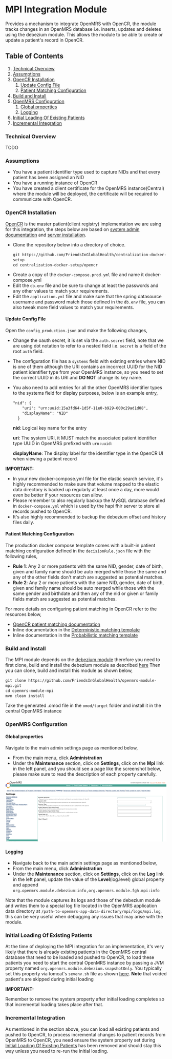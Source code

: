 # MPI Integration Module
Provides a mechanism to integrate OpenMRS with OpenCR, the module tracks changes in an OpenMRS database i.e. inserts, 
updates and deletes using the debezium module. This allows the module to be able to create or update a patient's record 
in OpenCR.

## Table of Contents

1. [Technical Overview](#technical-overview)
2. [Assumptions](#assumptions)
3. [OpenCR Installation](#opencr-installation)
    1. [Update Config File](#update-config-file)
    2. [Patient Matching Configuration](#patient-matching-configuration)
4. [Build and Install](#build-and-install)
5. [OpenMRS Configuration](#openmrs-configuration)
    1. [Global properties](#global-properties)
    2. [Logging](#logging)
6. [Initial Loading Of Existing Patients](#initial-loading-of-existing-patients)
7. [Incremental Integration](#incremental-integration)

### Technical Overview
TODO

### Assumptions
- You have a patient identifier type used to capture NIDs and that every patient has been assigned an NID
- You have a running instance of OpenCR
- You have created a client certificate for the OpenMRS instance(Central) where the module will be deployed, the 
  certificate will be required to communicate with OpenCR.

### OpenCR Installation
[OpenCR](https://intrahealth.github.io/client-registry/) is the master patient(client registry) implementation we are
using for this integration, the steps below are based on [system admin documentation](https://intrahealth.github.io/client-registry/admin/configuration/) and
[server installation](https://intrahealth.github.io/client-registry/admin/installation_full/).
- Clone the repository below into a directory of choice.
  ```
  git https://github.com/FriendsInGlobalHealth/centralization-docker-setup
  cd centralization-docker-setup/opencr
  ```
- Create a copy of the `docker-compose.prod.yml` file and name it docker-compose.yml
- Edit the `db.env` file and be sure to change at least the passwords and any other values to match your requirements.
- Edit the `application.yml` file and make sure that the spring datasource username and password match those defined in
  the `db.env` file, you can also tweak more field values to match your requirements.

#### Update Config File
Open the `config_production.json` and make the following changes,
- Change the oauth secret, it is set via the `auth.secret` field, note that we are using dot notation to refer to a 
  nested field i.e. `secret` is a field of the root `auth` field.
- The configuration file has a `systems` field with existing entries where NID is one of them although the URI
  contains an incorrect UUID for the NID patient identifier type from your OpenMRS instance, so you need to set the
  correct UUID in its URI and **DO NOT** change its key name.
- You also need to add entries for all the other OpenMRS identifier types to the systems field for display purposes,
  below is an example entry,

  ```
  "nid": {
      "uri": "urn:uuid:15a3fd64-1d5f-11e0-b929-000c29ad1d08",
      "displayName": "NID"
    }
  ```

  **nid**: Logical key name for the entry

  **uri**: The system URI, it MUST match the associated patient identifier type UUID in OpenMRS prefixed with `urn:uuid:`

  **displayName**: The display label for the identifier type in the OpenCR UI when viewing a patient record

**IMPORTANT:**
- In your new docker-compose.yml file for the elastic search service, it's highly recommended to make sure that volume
  mapped to the elastic data directory is backed up regularly at least once a day, more would even be better if your
  resources can allow.
- Please remember to also regularly backup the MySQL database defined in `docker-compose.yml` which is used by the hapi
  fhir server to store all records pushed to OpenCR.
- It's also highly recommended to backup the debezium offset and history files daily.

#### Patient Matching Configuration
The production docker compose template comes with a built-in patient matching configuration defined in the
`decisionRule.json` file with the following rules,
- **Rule 1**: Any 2 or more patients with the same NID, gender, date of birth, given and family name should be auto
  merged while those the same and any of the other fields don't match are suggested as potential matches.
- **Rule 2**: Any 2 or more patients with the same NID, gender, date of birth, given and family name should be auto
  merged while those with the same gender and birthdate and then any of the nid or given or family fields match are
  suggested as potential matches.

For more details on configuring patient matching in OpenCR refer to the resources below,
- [OpenCR patient matching documentation](https://intrahealth.github.io/client-registry/)
- Inline documentation in the [Deterministic matching template](https://github.com/intrahealth/client-registry/server/config/decisionRulesDeterministicTemplate.json)
- Inline documentation in the [Probabilistic matching template](https://github.com/intrahealth/client-registry/server/config/decisionRulesProbabilisticTemplate.json)

### Build and Install
The MPI module depends on the [debezium module](https://github.com/FriendsInGlobalHealth/openmrs-module-debezium.git) 
therefore you need to first clone, build and install the debezium module as described [here](https://github.com/FriendsInGlobalHealth/openmrs-module-debezium#build-and-install)
Then you can clone, build and install this module as shown below,
```
git clone https://github.com/FriendsInGlobalHealth/openmrs-module-mpi.git
cd openmrs-module-mpi
mvn clean install
```
Take the generated .omod file in the `omod/target` folder and install it in the central OpenMRS instance

### OpenMRS Configuration

#### Global properties
Navigate to the main admin settings page as mentioned below,
- From the main menu, click **Administration**
- Under the **Maintenance** section, click on **Settings**, click on the **Mpi** link in the left panel, and you
  should see a page like the screenshot below, please make sure to read the description of each property carefully.

![Module Settings](docs/settings_screenshot.png)
#### Logging
- Navigate back to the main admin settings page as mentioned below,
- From the main menu, click **Administration**
- Under the **Maintenance** section, click on **Settings**, click on the **Log** link in the left panel, update the 
  value of the **Level**(log.level) global property and append `org.openmrs.module.debezium:info,org.openmrs.module.fgh.mpi:info`
  
Note that the module captures its logs and those of the debezium module and writes them to a special log file located 
in the OpenMRS application data directory at `/path-to-openmrs-app-data-directory/mpi/logs/mpi.log`, this can be very 
useful when debugging any issues that may arise with the module.

### Initial Loading Of Existing Patients
At the time of deploying the MPI integration for an implementation, it's very likely that there is already existing 
patients in the OpenMRS central database that need to be loaded and pushed to OpenCR, to load these patients you need to 
start the central OpenMRS instance by passing a JVM property named `org.openmrs.module.debezium.snapshotOnly`. You 
typically set this property via tomcat's `sevenv.sh` file as shown [here](https://github.com/FriendsInGlobalHealth/centralization-docker-setup/blob/main/openmrs-central/setenv.sh).
**Note** that voided patient's are skipped during initial loading

**IMPORTANT:**

Remember to remove the system property after initial loading completes so that incremental loading takes place after that.

### Incremental Integration
As mentioned in the section above, you can load all existing patients and pushed to OpenCR, to process incremental 
changes to patient records from OpenMRS to OpenCR, you need ensure the system property set during [Initial Loading Of Existing Patients](#initial-loading-of-existing-patients) 
has been removed and should stay this way unless you need to re-run the initial loading.

